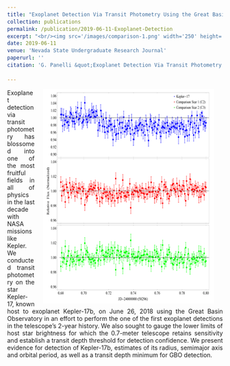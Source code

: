 ```yaml
---
title: "Exoplanet Detection Via Transit Photometry Using the Great Basin Observatory"
collection: publications
permalink: /publication/2019-06-11-Exoplanet-Detection
excerpt: "<br/><img src='/images/comparison-1.png' width='250' height='314' align='right'> This paper is about the detection of Kepler-17b with the Great Basin Observatory (GBO). We performed one of the first exoplanet detections in the GBO's history and established a minimum transit depth for confidence in detection with the GBO."
date: 2019-06-11
venue: 'Nevada State Undergraduate Research Journal'
paperurl: ''
citation: 'G. Panelli &quot;Exoplanet Detection Via Transit Photometry Using the Great Basin Observatory.&quot; <i>Nevada State Undergraduate Research Journal</i>.V5:I1 Spring-2019. (2019). <a href="http://dx.doi.org/10.15629/6.7.8.7.5_5-1_S-2019_4">doi:10.15629/6.7.8.7.5_5-1_S-2019_4.</a>. '

---
```

<div align="justify">
<p><img src="/images/comparison-1.png" width="400" height="500" align="right" hspace="20"/>
Exoplanet detection via transit photometry has blossomed into one of the most fruitful fields in all of physics in the last decade with NASA missions like Kepler. We conducted transit photometry on the star Kepler-17, known host to exoplanet Kepler-17b, on June 26, 2018 using the Great Basin Observatory in an effort to perform the one of the first exoplanet detections in the telescope’s 2-year history. We also sought to gauge the lower limits of host star brightness for which the 0.7-meter telescope retains sensitivity and establish a transit depth threshold for detection confidence. We present evidence for detection of Kepler-17b, estimates of its radius, semimajor axis and orbital period, as well as a transit depth minimum for GBO detection.
</p>
</div>